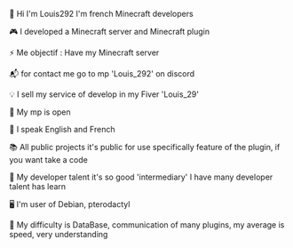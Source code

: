 👋 Hi I'm Louis292 I'm french Minecraft developers

🎮 I developed a Minecraft server and Minecraft plugin

⚡ Me objectif : Have my Minecraft server

📬 for contact me go to mp 'Louis_292' on discord 

💡 I sell my service of develop in my Fiver 'Louis_29'

💬 My mp is open

📢 I speak English and French

📚 All public projects it's public for use specifically feature of the plugin, if you want take a code

🧠 My developer talent it's so good 'intermediary' I have many developer talent has learn

🖥️ I'm user of Debian, pterodactyl

📖 My difficulty is DataBase, communication of many plugins, my average is speed, very understanding